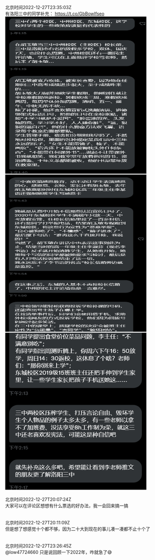 北京时间2022-12-27T23:35:03Z<br>有洛阳三中的同学补充： https://t.co/GbBowIfseo<br><img src='/temp/image/2022/n-Month-12/1607761987122995201_0.jpg' width='450' height='500'><img src='/temp/image/2022/n-Month-12/1607761987122995201_1.jpg' width='450' height='500'><img src='/temp/image/2022/n-Month-12/1607761987122995201_2.jpg' width='450' height='500'><br><br>北京时间2022-12-27T20:07:24Z<br>大家可以在评论区想想有什么票选的好办法，我一会回来搞一搞<br><br><br>北京时间2022-12-27T20:11:09Z<br>但是想了想感觉十个都不够，因为二十大到现在的事儿凑一凑都不止十个了<br><br><br>北京时间2022-12-27T23:26:45Z<br>@low47724660 只是说回顾一下2022年，咋就急了😅<br><br><br>